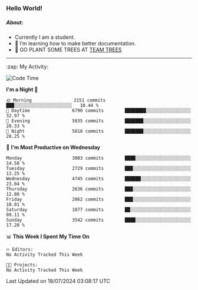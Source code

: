 ### Hello World!

##### About:
- Currently I am a student.
- 🌱 I’m learning how to make better documentation.
- 🌱 GO PLANT SOME TREES AT [TEAM TREES](https://teamtrees.org/)

---
  <summary>:zap: My Activity:</summary>
  
<!--START_SECTION:waka-->
![Code Time](http://img.shields.io/badge/Code%20Time-1%2C377%20hrs%2025%20mins-blue)

**I'm a Night 🦉** 

```text
🌞 Morning                2151 commits        ███░░░░░░░░░░░░░░░░░░░░░░   10.44 % 
🌆 Daytime                6790 commits        ████████░░░░░░░░░░░░░░░░░   32.97 % 
🌃 Evening                5835 commits        ███████░░░░░░░░░░░░░░░░░░   28.33 % 
🌙 Night                  5818 commits        ███████░░░░░░░░░░░░░░░░░░   28.25 % 
```
📅 **I'm Most Productive on Wednesday** 

```text
Monday                   3003 commits        ████░░░░░░░░░░░░░░░░░░░░░   14.58 % 
Tuesday                  2729 commits        ███░░░░░░░░░░░░░░░░░░░░░░   13.25 % 
Wednesday                4745 commits        ██████░░░░░░░░░░░░░░░░░░░   23.04 % 
Thursday                 2636 commits        ███░░░░░░░░░░░░░░░░░░░░░░   12.80 % 
Friday                   2062 commits        ███░░░░░░░░░░░░░░░░░░░░░░   10.01 % 
Saturday                 1877 commits        ██░░░░░░░░░░░░░░░░░░░░░░░   09.11 % 
Sunday                   3542 commits        ████░░░░░░░░░░░░░░░░░░░░░   17.20 % 
```


📊 **This Week I Spent My Time On** 

```text
🔥 Editors: 
No Activity Tracked This Week

🐱‍💻 Projects: 
No Activity Tracked This Week
```


 Last Updated on 18/07/2024 03:08:17 UTC
<!--END_SECTION:waka-->
